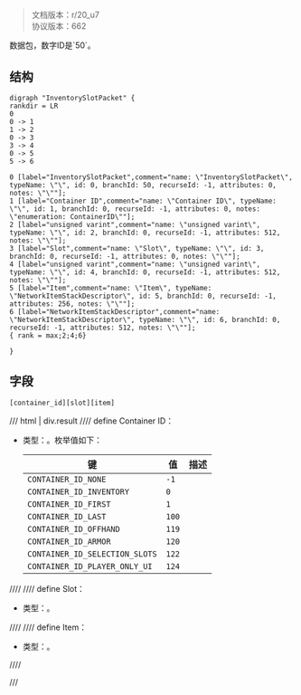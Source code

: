 # <!-- md:samp InventorySlotPacket -->

> 文档版本：r/20_u7<br/>协议版本：662

<!-- md:samp InventorySlotPacket -->数据包，数字ID是`50`。

## 结构

```viz
digraph "InventorySlotPacket" {
rankdir = LR
0
0 -> 1
1 -> 2
0 -> 3
3 -> 4
0 -> 5
5 -> 6

0 [label="InventorySlotPacket",comment="name: \"InventorySlotPacket\", typeName: \"\", id: 0, branchId: 50, recurseId: -1, attributes: 0, notes: \"\""];
1 [label="Container ID",comment="name: \"Container ID\", typeName: \"\", id: 1, branchId: 0, recurseId: -1, attributes: 0, notes: \"enumeration: ContainerID\""];
2 [label="unsigned varint",comment="name: \"unsigned varint\", typeName: \"\", id: 2, branchId: 0, recurseId: -1, attributes: 512, notes: \"\""];
3 [label="Slot",comment="name: \"Slot\", typeName: \"\", id: 3, branchId: 0, recurseId: -1, attributes: 0, notes: \"\""];
4 [label="unsigned varint",comment="name: \"unsigned varint\", typeName: \"\", id: 4, branchId: 0, recurseId: -1, attributes: 512, notes: \"\""];
5 [label="Item",comment="name: \"Item\", typeName: \"NetworkItemStackDescriptor\", id: 5, branchId: 0, recurseId: -1, attributes: 256, notes: \"\""];
6 [label="NetworkItemStackDescriptor",comment="name: \"NetworkItemStackDescriptor\", typeName: \"\", id: 6, branchId: 0, recurseId: -1, attributes: 512, notes: \"\""];
{ rank = max;2;4;6}

}

```

## 字段

```title='InventorySlotPacket'
[container_id][slot][item]
```

/// html | div.result
//// define
Container ID：<!-- md:samp unsigned varint -->

- 类型：<!-- md:samp unsigned varint -->。枚举值如下：

  |键|值|描述|
  |---|---|---|
  |`CONTAINER_ID_NONE`|`-1`||
  |`CONTAINER_ID_INVENTORY`|`0`||
  |`CONTAINER_ID_FIRST`|`1`||
  |`CONTAINER_ID_LAST`|`100`||
  |`CONTAINER_ID_OFFHAND`|`119`||
  |`CONTAINER_ID_ARMOR`|`120`||
  |`CONTAINER_ID_SELECTION_SLOTS`|`122`||
  |`CONTAINER_ID_PLAYER_ONLY_UI`|`124`||



////
//// define
Slot：<!-- md:samp unsigned varint -->

- 类型：<!-- md:samp unsigned varint -->。


////
//// define
Item：[<!-- md:samp NetworkItemStackDescriptor -->](../types/networkitemstackdescriptor.md)

- 类型：<!-- md:samp NetworkItemStackDescriptor -->。


////

///

